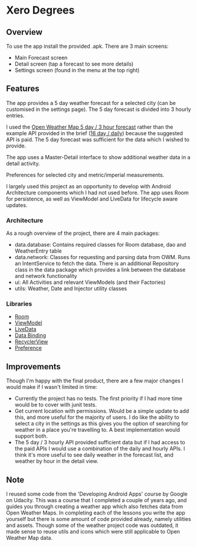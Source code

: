 # Xero Degrees

## Overview

To use the app install the provided .apk. There are 3 main screens:
 
- Main Forecast screen
- Detail screen (tap a forecast to see more details)
- Settings screen (found in the menu at the top right)


## Features

The app provides a 5 day weather forecast for a selected city (can be customised in the settings page). The 5 day forecast is divided into 3 hourly entries.

I used the [Open Weather Map 5 day / 3 hour forecast](https://openweathermap.org/forecast5) rather than the example API provided in the brief ([16 day / daily](https://openweathermap.org/forecast16)) because the suggested API is paid. The 5 day forecast was sufficient for the data which I wished to provide.

The app uses a Master-Detail interface to show additional weather data in a detail activity.

Preferences for selected city and metric/imperial measurements.

I largely used this project as an opportunity to develop with Android Architecture components which I had not used before. The app uses Room for persistence, as well as ViewModel and LiveData for lifecycle aware updates. 

### Architecture

As a rough overview of the project, there are 4 main packages:

- data.database: Contains required classes for Room database, dao and WeatherEntry table
- data.network: Classes for requesting and parsing data from OWM. Runs an IntentService to fetch the data. There is an additional Repository class in the data package which provides a link between the database and network functionality
- ui: All Activities and relevant ViewModels (and their Factories)
- utils: Weather, Date and Injector utility classes

### Libraries

- [Room](https://developer.android.com/topic/libraries/architecture/room)
- [ViewModel](https://developer.android.com/topic/libraries/architecture/viewmodel)
- [LiveData](https://developer.android.com/topic/libraries/architecture/livedata)
- [Data Binding](https://developer.android.com/topic/libraries/data-binding/)
- [RecyclerView](https://developer.android.com/guide/topics/ui/layout/recyclerview)
- [Preference](https://developer.android.com/reference/androidx/preference/package-summary.html)


## Improvements

Though I'm happy with the final product, there are a few major changes I would make if I wasn't limited in time:

- Currently the project has no tests. The first priority if I had more time would be to cover with junit tests.
- Get current location with permissions. Would be a simple update to add this, and more useful for the majority of users. I do like the ability to select a city in the settings as this gives you the option of searching for weather in a place you're travelling to. A best implementation would support both.
- The 5 day / 3 hourly API provided sufficient data but if I had access to the paid APIs I would use a combination of the daily and hourly APIs. I think it's more useful to see daily weather in the forecast list, and weather by hour in the detail view.


## Note

I reused some code from the 'Developing Android Apps' course by Google on Udacity. This was a course that I completed a couple of years ago, and guides you through creating a weather app which also fetches data from Open Weather Maps. In completing each of the lessons you write the app yourself but there is some amount of code provided already, namely utilities and assets.  Though some of the weather project code was outdated, it made sense to reuse utils and icons which were still applicable to Open Weather Map data. 
